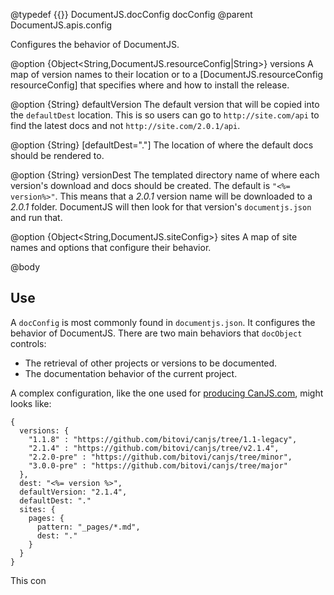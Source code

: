 @typedef {{}} DocumentJS.docConfig docConfig
@parent DocumentJS.apis.config

Configures the behavior of DocumentJS.

@option {Object<String,DocumentJS.resourceConfig|String>} versions A map of version names
to their location or to a [DocumentJS.resourceConfig resourceConfig] that specifies where and how
to install the release.

@option {String} defaultVersion The default version that will be copied
into the `defaultDest` location. This is so users can go to `http://site.com/api`
to find the latest docs and not `http://site.com/2.0.1/api`.

@option {String} [defaultDest="."] The location of where the default docs should
be rendered to.

@option {String} versionDest The templated directory name of where each version's download
and docs should be created.  The default is `"<%= version%>"`.  This means
that a _2.0.1_ version name will be downloaded to a _2.0.1_ folder. DocumentJS
will then look for that version's `documentjs.json` and run that.

@option {Object<String,DocumentJS.siteConfig>} sites A map of site names and
options that configure their behavior.

@body

## Use

A `docConfig` is most commonly found in `documentjs.json`. It configures
the behavior of DocumentJS.  There are two main behaviors that `docObject` controls:

 - The retrieval of other projects or versions to be documented.
 - The documentation behavior of the current project.

A complex configuration, like the one used for [producing CanJS.com](http://github.com/bitovi/canjs.com),
might looks like:

    {
      versions: {
        "1.1.8" : "https://github.com/bitovi/canjs/tree/1.1-legacy",
        "2.1.4" : "https://github.com/bitovi/canjs/tree/v2.1.4",
        "2.2.0-pre" : "https://github.com/bitovi/canjs/tree/minor",
        "3.0.0-pre" : "https://github.com/bitovi/canjs/tree/major"
      },
      dest: "<%= version %>",
      defaultVersion: "2.1.4",
      defaultDest: "."
      sites: {
      	pages: {
      	  pattern: "_pages/*.md",
      	  dest: "."
      	}
      }
    }
    
This con
    
